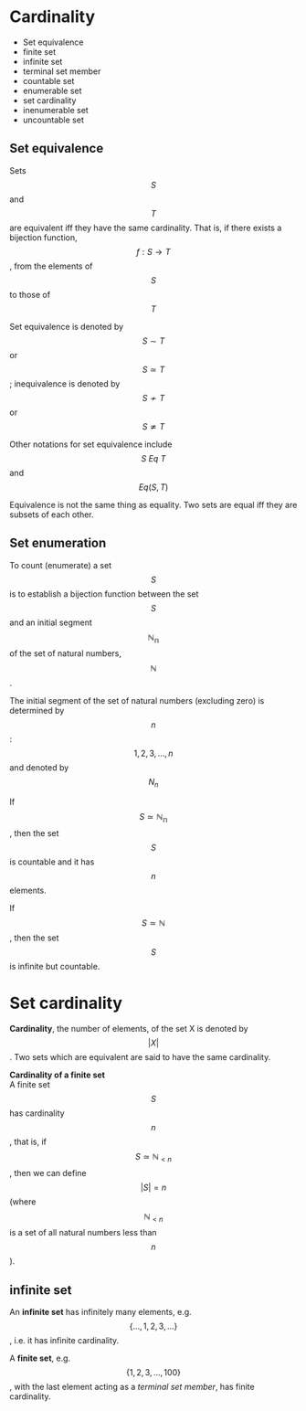 # Cardinality

- Set equivalence
- finite set
- infinite set
- terminal set member
- countable set
- enumerable set
- set cardinality
- inenumerable set
- uncountable set


## Set equivalence
Sets $$S$$ and $$T$$ are equivalent iff they have the same cardinality. That is, if there exists a bijection function, $$f:S\to T$$, from the elements of $$S$$ to those of $$T$$

Set equivalence is denoted by $$S\sim T$$ or $$S\simeq T$$; inequivalence is denoted by $$S\not\sim{T}$$ or $$S\not\simeq{T}$$

Other notations for set equivalence include $$S\ Eq\ T$$ and $$Eq(S,T)$$

Equivalence is not the same thing as equality. Two sets are equal iff they are subsets of each other.

## Set enumeration
To count (enumerate) a set $$S$$ is to establish a bijection function between the set $$S$$ and an initial segment $$\mathbb{N_n}$$ of the set of natural numbers, $$\mathbb{N}$$.

The initial segment of the set of natural numbers (excluding zero) is determined by $$n$$: $${1,2,3,\dots,n}$$ and denoted by $$N_n$$

If $$S\simeq \mathbb{N_n}$$, then the set $$S$$ is countable and it has $$n$$ elements.

If $$S\simeq \mathbb{N}$$, then the set $$S$$ is infinite but countable.


# Set cardinality
**Cardinality**, the number of elements, of the set X is denoted by $$|X|$$. Two sets which are equivalent are said to have the same cardinality.

**Cardinality of a finite set**    
A finite set $$S$$ has cardinality $$n$$, that is, if $$S\simeq \mathbb{N} _{\lt n}$$, then we can define $$|S|=n$$ (where $$\mathbb{N} _{\lt n}$$ is a set of all natural numbers less than $$n$$).


## infinite set
An **infinite set** has infinitely many elements, e.g. $$\{\dots,1,2,3,\dots\}$$, i.e. it has infinite cardinality.

A **finite set**, e.g. $$\{1,2,3, \dots,100\}$$, with the last element acting as a *terminal set member*, has finite cardinality.


